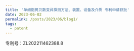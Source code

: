 ```yaml
---
title: '单细胞拷贝数变异探测方法、装置、设备及介质 专利申请获批'
date: 2023-06-02
permalink: /posts/2023/06/blog1/
tags:
  - patent
---
```


专利号：ZL202211462388.8

